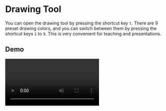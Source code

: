 # Drawing Tool

You can open the drawing tool by pressing the shortcut key `t`. There are 9 preset drawing colors, and you can switch between them by pressing the shortcut keys `1` to `9`. This is very convenient for teaching and presentations.

## Demo

<video controls="controls" src="/assets/screencast/draw.mp4" />
